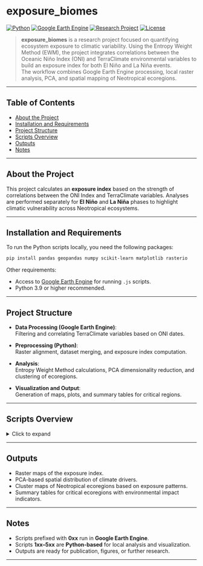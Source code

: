 
# exposure_biomes

[![Python](https://img.shields.io/badge/Python-3.9%2B-blue?logo=python)](https://www.python.org/) 
[![Google Earth Engine](https://img.shields.io/badge/Google%20Earth%20Engine-GEE-green?logo=google)](https://earthengine.google.com/) 
[![Research Project](https://img.shields.io/badge/Project-Research-informational)]()
[![License](https://img.shields.io/badge/License-MIT-lightgrey)]()

> **exposure_biomes** is a research project focused on quantifying ecosystem exposure to climatic variability. Using the Entropy Weight Method (EWM), the project integrates correlations between the Oceanic Niño Index (ONI) and TerraClimate environmental variables to build an exposure index for both El Niño and La Niña events.  
> The workflow combines Google Earth Engine processing, local raster analysis, PCA, and spatial mapping of Neotropical ecoregions.

---

## Table of Contents

- [About the Project](#about-the-project)
- [Installation and Requirements](#installation-and-requirements)
- [Project Structure](#project-structure)
- [Scripts Overview](#scripts-overview)
- [Outputs](#outputs)
- [Notes](#notes)

---

## About the Project

This project calculates an **exposure index** based on the strength of correlations between the ONI Index and TerraClimate variables. Analyses are performed separately for **El Niño** and **La Niña** phases to highlight climatic vulnerability across Neotropical ecosystems.

---

## Installation and Requirements

To run the Python scripts locally, you need the following packages:

```bash
pip install pandas geopandas numpy scikit-learn matplotlib rasterio
```

Other requirements:
- Access to [Google Earth Engine](https://earthengine.google.com/) for running `.js` scripts.
- Python 3.9 or higher recommended.

---

## Project Structure

- **Data Processing (Google Earth Engine)**:  
  Filtering and correlating TerraClimate variables based on ONI dates.
  
- **Preprocessing (Python)**:  
  Raster alignment, dataset merging, and exposure index computation.

- **Analysis**:  
  Entropy Weight Method calculations, PCA dimensionality reduction, and clustering of ecoregions.

- **Visualization and Output**:  
  Generation of maps, plots, and summary tables for critical regions.

---

## Scripts Overview

<details>
<summary>Click to expand</summary>

| Script | Description |
|:---|:---|
| **001_oni_terraclimate_correlations.js** | Filters TerraClimate variables for El Niño and La Niña periods using ONI Index. |
| **002_zonal_statistic_gee.js** | Extracts zonal statistics from selected variables. |
| **100_exposure_preprocessing_aligne_rasters.py** | Aligns raster datasets based on ONI–TerraClimate correlations. |
| **101_aligne_rasters_for_comparasion.py** | Aligns raster datasets based on ONI–TerraClimate correlations to build entropy weight indices of different periods. |
| **110_exposure_index_EWM.py** | Calculates the exposure index using the Entropy Weight Method. |
| **120_figures_S1-S2-oni-terraclimate_correlations.py** | Generates Figures S1 and S2: maps of TerraClimate–ONI correlation impacts. |
| **120_exposure_plot.py** | Generates a pixel-level plot of the exposure index. |
| **200_pre-processing_merge_datasets.py** | Merges datasets into a single GeoPackage. |
| **210_cumulative_exposure_plot.py** | Creates spatial distribution maps of environmental variables (Figure 1). |
| **310_pca_save_scores.py** | Performs PCA and saves transformed scores. |
| **330_pca_ecoregions_combined_effects.py** | Identifies ecoregions influenced by PC combinations. |
| **400_Figure2_ecoregions_clusters.py** | Generates clustered maps of ecoregions (Figure 2). |
| **500_Table1_summary_critical_ecoregions.py** | Summarizes critical ecoregions in a CSV table. |

</details>

---

## Outputs

- Raster maps of the exposure index.
- PCA-based spatial distribution of climate drivers.
- Cluster maps of Neotropical ecoregions based on exposure patterns.
- Summary tables for critical ecoregions with environmental impact indicators.

---

## Notes

- Scripts prefixed with **0xx** run in **Google Earth Engine**.
- Scripts **1xx–5xx** are **Python-based** for local analysis and visualization.
- Outputs are ready for publication, figures, or further research.

---
